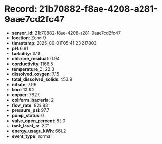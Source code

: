 # Record: 21b70882-f8ae-4208-a281-9aae7cd2fc47

- **sensor_id**: 21b70882-f8ae-4208-a281-9aae7cd2fc47
- **location**: Zone-9
- **timestamp**: 2025-06-01T05:41:23.217803
- **pH**: 6.81
- **turbidity**: 3.19
- **chlorine_residual**: 0.94
- **conductivity**: 1166.5
- **temperature_C**: 22.3
- **dissolved_oxygen**: 7.15
- **total_dissolved_solids**: 453.9
- **nitrate**: 7.96
- **lead**: 13.52
- **copper**: 782.9
- **coliform_bacteria**: 2
- **flow_rate**: 829.83
- **pressure_psi**: 97.7
- **pump_status**: 0
- **valve_open_percent**: 83.0
- **tank_level_m**: 2.71
- **energy_usage_kWh**: 661.2
- **event_type**: normal